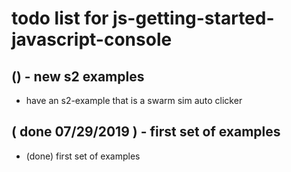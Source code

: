 # todo list for js-getting-started-javascript-console

## () - new s2 examples
* have an s2-example that is a swarm sim auto clicker

## ( done 07/29/2019 ) - first set of examples
* (done) first set of examples